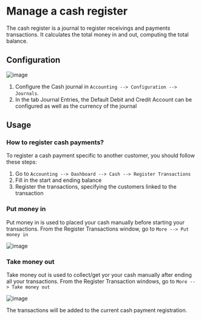 # Manage a cash register

The cash register is a journal to register receivings and payments
transactions. It calculates the total money in and out, computing the
total balance.

## Configuration

![image](manage_cash_register/journal.png)

1.  Configure the Cash journal in `Accounting --> Configuration -->
    Journals`.
2.  In the tab Journal Entries, the Default Debit and Credit Account can
    be configured as well as the currency of the journal

## Usage

### How to register cash payments?

To register a cash payment specific to another customer, you should
follow these steps:

1.  Go to `Accounting --> Dashboard --> Cash --> Register
    Transactions`
2.  Fill in the start and ending balance
3.  Register the transactions, specifying the customers linked to the
    transaction

### Put money in

Put money in is used to placed your cash manually before starting your
transactions. From the Register Transactions window, go to `More
--> Put money in`

![image](manage_cash_register/put-money-in.png)

### Take money out

Take money out is used to collect/get yor your cash manually after
ending all your transactions. From the Register Transaction windows, go
to `More
--> Take money out`

![image](manage_cash_register/put-money-out.png)

The transactions will be added to the current cash payment registration.

